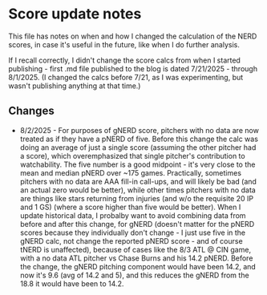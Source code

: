 # Score update notes

This file has notes on when and how I changed the calculation of the NERD scores, in case it's useful in the future, like when I do further analysis.

If I recall correctly, I didn't change the score calcs from when I started publishing - first .md file published to the blog is dated 7/21/2025 - through 8/1/2025. (I changed the calcs before 7/21, as I was experimenting, but wasn't publishing anything at that time.)

## Changes

- 8/2/2025 - For purposes of gNERD score, pitchers with no data are now treated as if they have a pNERD of five. Before this change the calc was doing an average of just a single score (assuming the other pitcher had a score), which overemphasized that single pitcher's contribution to watchability. The five number is a good midpoint - it's very close to the mean and median pNERD over ~175 games. Practically, sometimes pitchers with no data are AAA fill-in call-ups, and will likely be bad (and an actual zero would be better), while other times pitchers with no data are things like stars returning from injuries (and w/o the requisite 20 IP and 1 GS) (where a score higher than five would be better). When I update historical data, I probalby want to avoid combining data from before and after this change, for gNERD (doesn't matter for the pNERD scores because they individually don't change - I just use five in the gNERD calc, not change the reported pNERD score - and of course tNERD is unaffected), because of cases like the 8/3 ATL @ CIN game, with a no data ATL pitcher vs Chase Burns and his 14.2 pNERD. Before the change, the gNERD pitching component would have been 14.2, and now it's 9.6 (avg of 14.2 and 5), and this reduces the gNERD from the 18.8 it would have been to 14.2.
